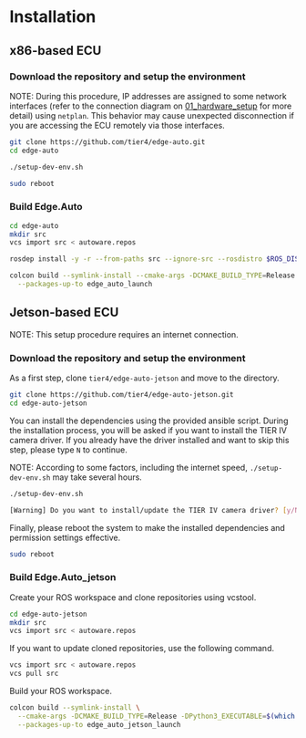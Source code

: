 # Installation

## x86-based ECU

### Download the repository and setup the environment

NOTE: During this procedure, IP addresses are assigned to some network interfaces
(refer to the connection diagram on [01_hardware_setup](01_hardware_setup.md) for more detail) using `netplan`.
This behavior may cause unexpected disconnection if you are accessing the ECU remotely via those interfaces.

```sh
git clone https://github.com/tier4/edge-auto.git
cd edge-auto

./setup-dev-env.sh

sudo reboot
```

### Build Edge.Auto
```sh
cd edge-auto
mkdir src
vcs import src < autoware.repos

rosdep install -y -r --from-paths src --ignore-src --rosdistro $ROS_DISTRO

colcon build --symlink-install --cmake-args -DCMAKE_BUILD_TYPE=Release \
  --packages-up-to edge_auto_launch
```

## Jetson-based ECU

NOTE: This setup procedure requires an internet connection.

### Download the repository and setup the environment

As a first step, clone `tier4/edge-auto-jetson` and move to the directory.

```sh
git clone https://github.com/tier4/edge-auto-jetson.git
cd edge-auto-jetson
```

You can install the dependencies using the provided ansible script. During the installation process, you will be asked if you want to install the TIER IV camera driver. If you already have the driver installed and want to skip this step, please type `N` to continue.

NOTE: According to some factors, including the internet speed, `./setup-dev-env.sh` may take several hours.

```sh
./setup-dev-env.sh

[Warning] Do you want to install/update the TIER IV camera driver? [y/N]:
```

Finally, please reboot the system to make the installed dependencies and permission settings effective.

```sh
sudo reboot
```

### Build Edge.Auto_jetson

Create your ROS workspace and clone repositories using vcstool.

```sh
cd edge-auto-jetson
mkdir src
vcs import src < autoware.repos
```

If you want to update cloned repositories, use the following command.

```sh
vcs import src < autoware.repos
vcs pull src
```

Build your ROS workspace.

```sh
colcon build --symlink-install \
  --cmake-args -DCMAKE_BUILD_TYPE=Release -DPython3_EXECUTABLE=$(which python3.6) -DCMAKE_CUDA_STANDARD=14\
  --packages-up-to edge_auto_jetson_launch
```
